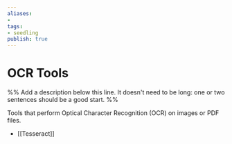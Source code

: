 ```yaml
---
aliases: 
- 
tags:
- seedling
publish: true
---
```


# OCR Tools

%% Add a description below this line. It doesn't need to be long: one or two sentences should be a good start. %%

Tools that perform Optical Character Recognition (OCR) on images or PDF files. 

- [[Tesseract]]